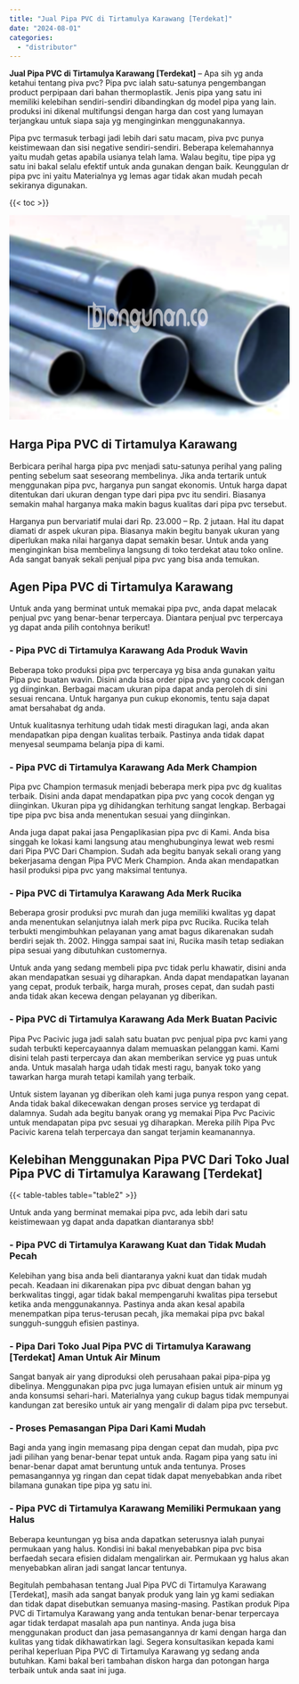 ```yaml
---
title: "Jual Pipa PVC di Tirtamulya Karawang [Terdekat]"
date: "2024-08-01"
categories: 
  - "distributor"
---
```


**Jual Pipa PVC di Tirtamulya Karawang \[Terdekat\]** – Apa sih yg anda ketahui tentang piva pvc? Pipa pvc ialah satu-satunya pengembangan product perpipaan dari bahan thermoplastik. Jenis pipa yang satu ini memiliki kelebihan sendiri-sendiri dibandingkan dg model pipa yang lain. produksi ini dikenal multifungsi dengan harga dan cost yang lumayan terjangkau untuk siapa saja yg menginginkan menggunakannya.

Pipa pvc termasuk terbagi jadi lebih dari satu macam, piva pvc punya keistimewaan dan sisi negative sendiri-sendiri. Beberapa kelemahannya yaitu mudah getas apabila usianya telah lama. Walau begitu, tipe pipa yg satu ini bakal selalu efektif untuk anda gunakan dengan baik. Keunggulan dr pipa pvc ini yaitu Materialnya yg lemas agar tidak akan mudah pecah sekiranya digunakan.

{{< toc >}}

![Jual Pipa PVC di Tirtamulya Karawang [Terdekat]](/images/jaul-pipa-pvc-60.png)

## Harga Pipa PVC di Tirtamulya Karawang

Berbicara perihal harga pipa pvc menjadi satu-satunya perihal yang paling penting sebelum saat seseorang membelinya. Jika anda tertarik untuk menggunakan pipa pvc, harganya pun sangat ekonomis. Untuk harga dapat ditentukan dari ukuran dengan type dari pipa pvc itu sendiri. Biasanya semakin mahal harganya maka makin bagus kualitas dari pipa pvc tersebut.

Harganya pun bervariatif mulai dari Rp. 23.000 – Rp. 2 jutaan. Hal itu dapat diamati dr aspek ukuran pipa. Biasanya makin begitu banyak ukuran yang diperlukan maka nilai harganya dapat semakin besar. Untuk anda yang menginginkan bisa membelinya langsung di toko terdekat atau toko online. Ada sangat banyak sekali penjual pipa pvc yang bisa anda temukan.

## Agen Pipa PVC di Tirtamulya Karawang

Untuk anda yang berminat untuk memakai pipa pvc, anda dapat melacak penjual pvc yang benar-benar terpercaya. Diantara penjual pvc terpercaya yg dapat anda pilih contohnya berikut!

### \- Pipa PVC di Tirtamulya Karawang Ada Produk Wavin

Beberapa toko produksi pipa pvc terpercaya yg bisa anda gunakan yaitu Pipa pvc buatan wavin. Disini anda bisa order pipa pvc yang cocok dengan yg diinginkan. Berbagai macam ukuran pipa dapat anda peroleh di sini sesuai rencana. Untuk harganya pun cukup ekonomis, tentu saja dapat amat bersahabat dg anda.

Untuk kualitasnya terhitung udah tidak mesti diragukan lagi, anda akan mendapatkan pipa dengan kualitas terbaik. Pastinya anda tidak dapat menyesal seumpama belanja pipa di kami.

### \- Pipa PVC di Tirtamulya Karawang Ada Merk Champion

Pipa pvc Champion termasuk menjadi beberapa merk pipa pvc dg kualitas terbaik. Disini anda dapat mendapatkan pipa pvc yang cocok dengan yg diinginkan. Ukuran pipa yg dihidangkan terhitung sangat lengkap. Berbagai tipe pipa pvc bisa anda menentukan sesuai yang diinginkan.

Anda juga dapat pakai jasa Pengaplikasian pipa pvc di Kami. Anda bisa singgah ke lokasi kami langsung atau menghubunginya lewat web resmi dari Pipa PVC Dari Champion. Sudah ada begitu banyak sekali orang yang bekerjasama dengan Pipa PVC Merk Champion. Anda akan mendapatkan hasil produksi pipa pvc yang maksimal tentunya.

### \- Pipa PVC di Tirtamulya Karawang Ada Merk Rucika

Beberapa grosir produksi pvc murah dan juga memiliki kwalitas yg dapat anda menentukan selanjutnya ialah merk pipa pvc Rucika. Rucika telah terbukti mengimbuhkan pelayanan yang amat bagus dikarenakan sudah berdiri sejak th. 2002. Hingga sampai saat ini, Rucika masih tetap sediakan pipa sesuai yang dibutuhkan customernya.

Untuk anda yang sedang membeli pipa pvc tidak perlu khawatir, disini anda akan mendapatkan sesuai yg diharapkan. Anda dapat mendapatkan layanan yang cepat, produk terbaik, harga murah, proses cepat, dan sudah pasti anda tidak akan kecewa dengan pelayanan yg diberikan.

### \- Pipa PVC di Tirtamulya Karawang Ada Merk Buatan Pacivic

Pipa Pvc Pacivic juga jadi salah satu buatan pvc penjual pipa pvc kami yang sudah terbukti kepercayaannya dalam memuaskan pelanggan kami. Kami disini telah pasti terpercaya dan akan memberikan service yg puas untuk anda. Untuk masalah harga udah tidak mesti ragu, banyak toko yang tawarkan harga murah tetapi kamilah yang terbaik.

Untuk sistem layanan yg diberikan oleh kami juga punya respon yang cepat. Anda tidak bakal dikecewakan dengan proses service yg terdapat di dalamnya. Sudah ada begitu banyak orang yg memakai Pipa Pvc Pacivic untuk mendapatan pipa pvc sesuai yg diharapkan. Mereka pilih Pipa Pvc Pacivic karena telah terpercaya dan sangat terjamin keamanannya.

## Kelebihan Menggunakan Pipa PVC Dari Toko Jual Pipa PVC di Tirtamulya Karawang \[Terdekat\]

{{< table-tables table="table2" >}}

Untuk anda yang berminat memakai pipa pvc, ada lebih dari satu keistimewaan yg dapat anda dapatkan diantaranya sbb!

### \- Pipa PVC di Tirtamulya Karawang Kuat dan Tidak Mudah Pecah

Kelebihan yang bisa anda beli diantaranya yakni kuat dan tidak mudah pecah. Keadaan ini dikarenakan pipa pvc dibuat dengan bahan yg berkwalitas tinggi, agar tidak bakal mempengaruhi kwalitas pipa tersebut ketika anda menggunakannya. Pastinya anda akan kesal apabila menempatkan pipa terus-terusan pecah, jika memakai pipa pvc bakal sungguh-sungguh efisien pastinya.

### \- Pipa Dari Toko Jual Pipa PVC di Tirtamulya Karawang \[Terdekat\] Aman Untuk Air Minum

Sangat banyak air yang diproduksi oleh perusahaan pakai pipa-pipa yg dibelinya. Menggunakan pipa pvc juga lumayan efisien untuk air minum yg anda konsumsi sehari-hari. Materialnya yang cukup bagus tidak mempunyai kandungan zat beresiko untuk air yang mengalir di dalam pipa pvc tersebut.

### \- Proses Pemasangan Pipa Dari Kami Mudah

Bagi anda yang ingin memasang pipa dengan cepat dan mudah, pipa pvc jadi pilihan yang benar-benar tepat untuk anda. Ragam pipa yang satu ini benar-benar dapat amat beruntung untuk anda tentunya. Proses pemasangannya yg ringan dan cepat tidak dapat menyebabkan anda ribet bilamana gunakan tipe pipa yg satu ini.

### \- Pipa PVC di Tirtamulya Karawang Memiliki Permukaan yang Halus

Beberapa keuntungan yg bisa anda dapatkan seterusnya ialah punyai permukaan yang halus. Kondisi ini bakal menyebabkan pipa pvc bisa berfaedah secara efisien didalam mengalirkan air. Permukaan yg halus akan menyebabkan aliran jadi sangat lancar tentunya.

Begitulah pembahasan tentang Jual Pipa PVC di Tirtamulya Karawang \[Terdekat\], masih ada sangat banyak produk yang lain yg kami sediakan dan tidak dapat disebutkan semuanya masing-masing. Pastikan produk Pipa PVC di Tirtamulya Karawang yang anda tentukan benar-benar terpercaya agar tidak terdapat masalah apa pun nantinya. Anda juga bisa menggunakan product dan jasa pemasangannya dr kami dengan harga dan kulitas yang tidak dikhawatirkan lagi. Segera konsultasikan kepada kami perihal keperluan Pipa PVC di Tirtamulya Karawang yg sedang anda butuhkan. Kami bakal beri tambahan diskon harga dan potongan harga terbaik untuk anda saat ini juga.
